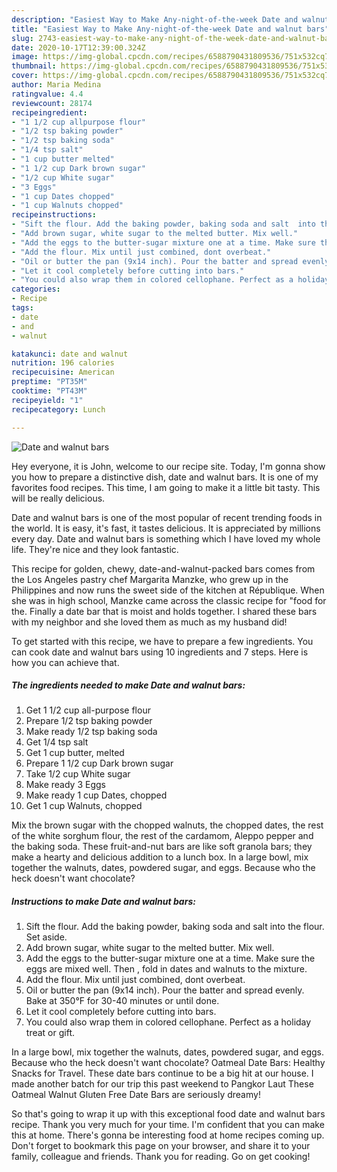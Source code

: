 ```yaml
---
description: "Easiest Way to Make Any-night-of-the-week Date and walnut bars"
title: "Easiest Way to Make Any-night-of-the-week Date and walnut bars"
slug: 2743-easiest-way-to-make-any-night-of-the-week-date-and-walnut-bars
date: 2020-10-17T12:39:00.324Z
image: https://img-global.cpcdn.com/recipes/6588790431809536/751x532cq70/date-and-walnut-bars-recipe-main-photo.jpg
thumbnail: https://img-global.cpcdn.com/recipes/6588790431809536/751x532cq70/date-and-walnut-bars-recipe-main-photo.jpg
cover: https://img-global.cpcdn.com/recipes/6588790431809536/751x532cq70/date-and-walnut-bars-recipe-main-photo.jpg
author: Maria Medina
ratingvalue: 4.4
reviewcount: 28174
recipeingredient:
- "1 1/2 cup allpurpose flour"
- "1/2 tsp baking powder"
- "1/2 tsp baking soda"
- "1/4 tsp salt"
- "1 cup butter melted"
- "1 1/2 cup Dark brown sugar"
- "1/2 cup White sugar"
- "3 Eggs"
- "1 cup Dates chopped"
- "1 cup Walnuts chopped"
recipeinstructions:
- "Sift the flour. Add the baking powder, baking soda and salt  into the flour. Set aside."
- "Add brown sugar, white sugar to the melted butter. Mix well."
- "Add the eggs to the butter-sugar mixture one at a time. Make sure the eggs are mixed well. Then , fold in dates and walnuts to the mixture."
- "Add the flour. Mix until just combined, dont overbeat."
- "Oil or butter the pan (9x14 inch). Pour the batter and spread evenly. Bake at 350°F for 30-40 minutes or until done."
- "Let it cool completely before cutting into bars."
- "You could also wrap them in colored cellophane. Perfect as a holiday treat or gift."
categories:
- Recipe
tags:
- date
- and
- walnut

katakunci: date and walnut 
nutrition: 196 calories
recipecuisine: American
preptime: "PT35M"
cooktime: "PT43M"
recipeyield: "1"
recipecategory: Lunch

---
```



![Date and walnut bars](https://img-global.cpcdn.com/recipes/6588790431809536/751x532cq70/date-and-walnut-bars-recipe-main-photo.jpg)

Hey everyone, it is John, welcome to our recipe site. Today, I'm gonna show you how to prepare a distinctive dish, date and walnut bars. It is one of my favorites food recipes. This time, I am going to make it a little bit tasty. This will be really delicious.

Date and walnut bars is one of the most popular of recent trending foods in the world. It is easy, it's fast, it tastes delicious. It is appreciated by millions every day. Date and walnut bars is something which I have loved my whole life. They're nice and they look fantastic.

This recipe for golden, chewy, date-and-walnut-packed bars comes from the Los Angeles pastry chef Margarita Manzke, who grew up in the Philippines and now runs the sweet side of the kitchen at République. When she was in high school, Manzke came across the classic recipe for &#34;food for the. Finally a date bar that is moist and holds together. I shared these bars with my neighbor and she loved them as much as my husband did!


To get started with this recipe, we have to prepare a few ingredients. You can cook date and walnut bars using 10 ingredients and 7 steps. Here is how you can achieve that.

<!--inarticleads1-->

##### The ingredients needed to make Date and walnut bars:

1. Get 1 1/2 cup all-purpose flour
1. Prepare 1/2 tsp baking powder
1. Make ready 1/2 tsp baking soda
1. Get 1/4 tsp salt
1. Get 1 cup butter, melted
1. Prepare 1 1/2 cup Dark brown sugar
1. Take 1/2 cup White sugar
1. Make ready 3 Eggs
1. Make ready 1 cup Dates, chopped
1. Get 1 cup Walnuts, chopped


Mix the brown sugar with the chopped walnuts, the chopped dates, the rest of the white sorghum flour, the rest of the cardamom, Aleppo pepper and the baking soda. These fruit-and-nut bars are like soft granola bars; they make a hearty and delicious addition to a lunch box. In a large bowl, mix together the walnuts, dates, powdered sugar, and eggs. Because who the heck doesn&#39;t want chocolate? 

<!--inarticleads2-->

##### Instructions to make Date and walnut bars:

1. Sift the flour. Add the baking powder, baking soda and salt  into the flour. Set aside.
1. Add brown sugar, white sugar to the melted butter. Mix well.
1. Add the eggs to the butter-sugar mixture one at a time. Make sure the eggs are mixed well. Then , fold in dates and walnuts to the mixture.
1. Add the flour. Mix until just combined, dont overbeat.
1. Oil or butter the pan (9x14 inch). Pour the batter and spread evenly. Bake at 350°F for 30-40 minutes or until done.
1. Let it cool completely before cutting into bars.
1. You could also wrap them in colored cellophane. Perfect as a holiday treat or gift.


In a large bowl, mix together the walnuts, dates, powdered sugar, and eggs. Because who the heck doesn&#39;t want chocolate? Oatmeal Date Bars: Healthy Snacks for Travel. These date bars continue to be a big hit at our house. I made another batch for our trip this past weekend to Pangkor Laut These Oatmeal Walnut Gluten Free Date Bars are seriously dreamy! 

So that's going to wrap it up with this exceptional food date and walnut bars recipe. Thank you very much for your time. I'm confident that you can make this at home. There's gonna be interesting food at home recipes coming up. Don't forget to bookmark this page on your browser, and share it to your family, colleague and friends. Thank you for reading. Go on get cooking!
